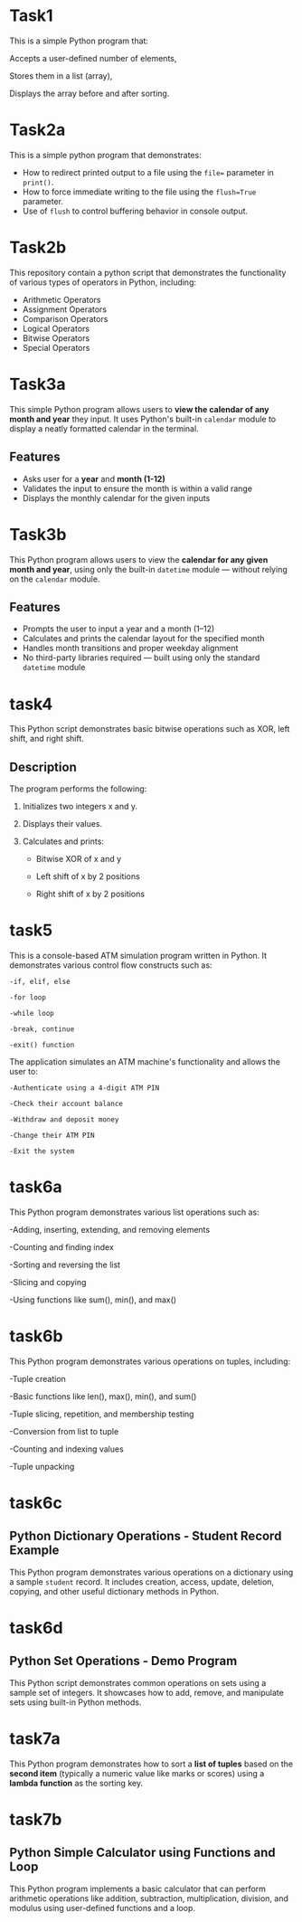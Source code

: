# Task1
This is a simple Python program that:

  Accepts a user-defined number of elements,

  Stores them in a list (array),

  Displays the array before and after sorting.

# Task2a
This is a simple python program that demonstrates:

 - How to redirect printed output to a file using the `file=` parameter in `print()`.
 - How to force immediate writing to the file using the `flush=True` parameter.
 - Use of `flush` to control buffering behavior in console output.

# Task2b

This repository contain a python script that demonstrates the functionality of various types of operators in Python, including:

- Arithmetic Operators
- Assignment Operators
- Comparison Operators
- Logical Operators
- Bitwise Operators
- Special Operators

# Task3a

This simple Python program allows users to **view the calendar of any month and year** they input.
It uses Python's built-in `calendar` module to display a neatly formatted calendar in the terminal.
## Features

- Asks user for a **year** and **month (1-12)**
- Validates the input to ensure the month is within a valid range
- Displays the monthly calendar for the given inputs

# Task3b

This Python program allows users to view the **calendar for any given month and year**, using only the built-in `datetime` module — without relying on the `calendar` module.

## Features

- Prompts the user to input a year and a month (1–12)
- Calculates and prints the calendar layout for the specified month
- Handles month transitions and proper weekday alignment
- No third-party libraries required — built using only the standard `datetime` module

# task4
 This Python script demonstrates basic bitwise operations such as XOR, left shift, and right shift.
 ## Description
 The program performs the following:

  1. Initializes two integers x and y.

  2. Displays their values.

  3. Calculates and prints:

     - Bitwise XOR of x and y

     - Left shift of x by 2 positions

     - Right shift of x by 2 positions

# task5
  This is a console-based ATM simulation program written in Python. It demonstrates various control flow constructs such as:

    -if, elif, else

    -for loop

    -while loop

    -break, continue

    -exit() function

 The application simulates an ATM machine's functionality and allows the user to:

    -Authenticate using a 4-digit ATM PIN

    -Check their account balance

    -Withdraw and deposit money

    -Change their ATM PIN

    -Exit the system

# task6a

This Python program demonstrates various list operations such as:

  -Adding, inserting, extending, and removing elements

  -Counting and finding index

  -Sorting and reversing the list

  -Slicing and copying

  -Using functions like sum(), min(), and max()

# task6b

This Python program demonstrates various operations on tuples, including:

  -Tuple creation

  -Basic functions like len(), max(), min(), and sum()

  -Tuple slicing, repetition, and membership testing

  -Conversion from list to tuple

  -Counting and indexing values

  -Tuple unpacking

# task6c
## Python Dictionary Operations - Student Record Example

  This Python program demonstrates various operations on a dictionary using a sample `student` record. It includes creation, access, update, deletion, copying, and other useful dictionary methods in Python.

# task6d
## Python Set Operations - Demo Program

  This Python script demonstrates common operations on sets using a sample set of integers. It showcases how to add, remove, and manipulate sets using built-in Python methods.

# task7a
  This Python program demonstrates how to sort a **list of tuples** based on the **second item** (typically a numeric value like marks or scores) using a **lambda function** as the sorting key.

# task7b
  ##  Python Simple Calculator using Functions and Loop

  This Python program implements a basic calculator that can perform arithmetic operations like addition, subtraction, multiplication, division, and modulus using user-defined functions and a loop.

